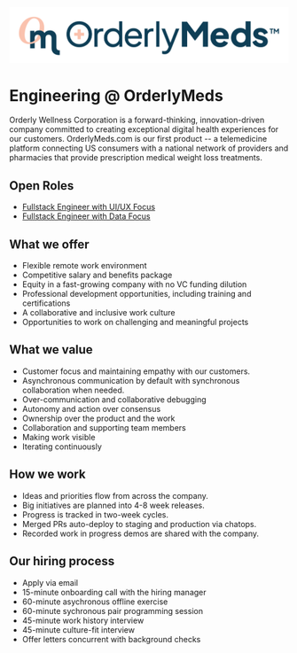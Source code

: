 ![OrderlyMeds Logo](./images/om_horizontal.png)

# Engineering @ OrderlyMeds

Orderly Wellness Corporation is a forward-thinking, innovation-driven company committed to creating exceptional digital health experiences for our customers. OrderlyMeds.com is our first product -- a telemedicine platform connecting US consumers with a national network of providers and pharmacies that provide prescription medical weight loss treatments.

## Open Roles

- [Fullstack Engineer with UI/UX Focus](./roles/fullstack_ui_ux.md)
- [Fullstack Engineer with Data Focus](./roles/fullstack_data.md)

## What we offer

- Flexible remote work environment
- Competitive salary and benefits package
- Equity in a fast-growing company with no VC funding dilution
- Professional development opportunities, including training and certifications
- A collaborative and inclusive work culture
- Opportunities to work on challenging and meaningful projects

## What we value

- Customer focus and maintaining empathy with our customers.
- Asynchronous communication by default with synchronous collaboration when needed.
- Over-communication and collaborative debugging
- Autonomy and action over consensus
- Ownership over the product and the work
- Collaboration and supporting team members
- Making work visible
- Iterating continuously

## How we work

- Ideas and priorities flow from across the company.
- Big initiatives are planned into 4-8 week releases.
- Progress is tracked in two-week cycles.
- Merged PRs auto-deploy to staging and production via chatops.
- Recorded work in progress demos are shared with the company.

## Our hiring process

- Apply via email
- 15-minute onboarding call with the hiring manager
- 60-minute asychronous offline exercise
- 60-minute sychronous pair programming session
- 45-minute work history interview
- 45-minute culture-fit interview
- Offer letters concurrent with background checks
